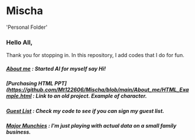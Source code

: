 # Mischa
'Personal Folder'

### Hello All,

  Thank you for stopping in. 
  In this repository, I add codes that I do for fun.
##### [About me](https://github.com/Mt122606/Mischa/blob/main/About_me/About_me.py) : Started AI for myself say Hi!
##### [Purchasing HTML PPT](https://github.com/Mt122606/Mischa/blob/main/About_me/HTML_Example.html : Link to an old project. Example of character. 
##### [Guest List](https://github.com/Mt122606/Mischa/blob/main/Input_GuestList.py) : Check my code to see if you can sign my guest list.
##### [Major Munchies](https://github.com/Mt122606/Mischa/tree/main/Projects/MunchieProject) : I'm just playing with actual data on a small family business.


